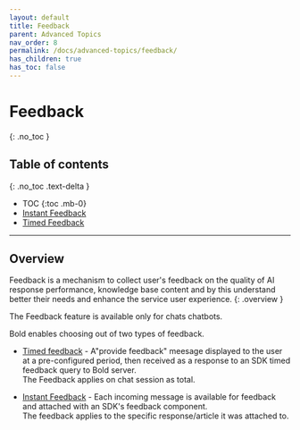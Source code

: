 ```yaml
---
layout: default
title: Feedback
parent: Advanced Topics
nav_order: 8
permalink: /docs/advanced-topics/feedback/
has_children: true
has_toc: false
---
```


# Feedback
{: .no_toc }

## Table of contents
{: .no_toc .text-delta }

- TOC
{:toc .mb-0}
- [Instant Feedback](./instant-feedback)
- [Timed Feedback](./timed-feedback) 

---

## Overview
Feedback is a mechanism to collect user's feedback on the quality of AI response performance, knowledge base content and by this understand better their needs and enhance the service user experience.
{: .overview }

The Feedback feature is available only for chats chatbots.   

Bold enables choosing out of two types of feedback.

- [Timed feedback](./timed-feedback) - A"provide feedback" meesage displayed to the user at a pre-configured period, then received as a response to an SDK timed feedback query to Bold server.  
The Feedback applies on chat session as total.

- [Instant Feedback](./instant-feedback) - Each incoming message is available for feedback and  attached with an SDK's feedback component.   
The feedback applies to the specific response/article it was attached to.
